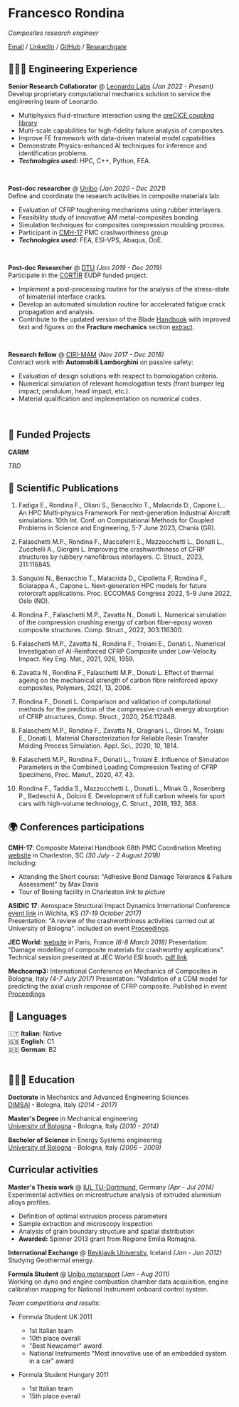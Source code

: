 # Francesco Rondina

_Composites research engineer_ <br>

[Email](mailto:f.rondina@pm.me) / [LinkedIn](https://www.linkedin.com/in/francescorondina/) / [GitHub](https://github.com/Francesco-Rondina/) / [Researchgate](https://www.researchgate.net/profile/Francesco-Rondina)

## 👩🏼‍💻 Engineering Experience

**Senior Research Collaborator** @ [Leonardo Labs](https://www.leonardo.com/en/innovation-technology/leonardo-labs/) _(Jan 2022 - Present)_ <br>
Develop proprietary computational mechanics solution to service the engineering team of Leonardo. 
  - Multiphysics fluid-structure interaction using the [preCICE coupling library](https://precice.org/)
  - Multi-scale capabilities for high-fidelity failure analysis of composites.
  - Improve FE framework with data-driven material model capabilities 
  - Demonstrate Physics-enhanced AI techniques for inference and identification problems.
  - **_Technologies used:_** HPC, C++, Python, FEA.
<br>

**Post-doc researcher** @ [Unibo](https://www.unibo.it) _(Jan 2020 - Dec 2021)_ <br>
Define and coordinate the research activities in composite materials lab:
  - Evaluation of CFRP toughening mechanisms using rubber interlayers.
  - Feasibility study of innovative AM metal-composites bonding.
  - Simulation techniques for composites compression moulding process.
  - Participant in [CMH-17](https://www.cmh17.org/HOME/Polymer-Matrix/Crashworthiness "Composite Material Handbook") PMC crashworthiness group
  - **_Technologies used:_** FEA, ESI-VPS, Abaqus, DoE.
<br>

**Post-doc Researcher** @ [DTU](https://www.dtu.dk/english/) _(Jan 2019 - Dec 2019)_ <br>
Participate in the [CORTIR](https://www.bladena.com/cortir.html) EUDP funded project:
  - Implement a post-processing routine for the analysis of the stress-state of bimaterial interface cracks.
  - Develop an automated simulation routine for accelerated fatigue crack propagation and analysis.
  - Contribute to the updated version of the Blade [Handbook](https://www.bladena.com/news/archives/12-2019) with improved text and figures on the **Fracture mechanics** section [extract](/assets/pdf/Blade_Handbook-extract.pdf).
<br>

**Research fellow** @ [CIRI-MAM](https://centri.unibo.it/mam/it) _(Nov 2017 - Dec 2018)_ <br>
Contract work with **Automobili Lamborghini** on passive safety:
  - Evaluation of design solutions with respect to homologation criteria.
  - Numerical simulation of relevant homologation tests (front bumper leg impact, pendulum, head impact, etc.).
  - Material qualification and implementation on numerical codes.
<br>

## 📌 Funded Projects

**CARIM**

_TBD_

## 📄 Scientific Publications

1. Fadiga E., Rondina F., Oliani S., Benacchio T., Malacrida D., Capone L.. An HPC Multi-physics Framework For next-generation Industrial Aircraft simulations. 10th Int. Conf. on Computational Methods for Coupled Problems in Science and Engineering, 5-7 June 2023, Chania (GR).

2. Falaschetti M.P., Rondina F., Maccaferri E., Mazzocchetti L., Donati L., Zucchelli A., Giorgini L. Improving the crashworthiness of CFRP structures by rubbery nanofibrous interlayers. C. Struct., 2023,  311:116845.

3. Sanguini N., Benacchio T., Malacrida D., Cipolletta F, Rondina F., Sciarappa A., Capone L. Next-generation HPC models for future rotorcraft applications. Proc. ECCOMAS Congress 2022, 5-9 June 2022, Oslo (NO).

4. Rondina F., Falaschetti M.P., Zavatta N., Donati L. Numerical simulation of the compression crushing energy of carbon fiber-epoxy woven composite structures. Comp. Struct., 2022, 303:116300.

5. Falaschetti M.P., Zavatta N., Rondina F., Troiani E., Donati L. Numerical Investigation of Al-Reinforced CFRP Composite under Low-Velocity Impact. Key Eng. Mat., 2021, 926, 1959.

6. Zavatta N., Rondina F., Falaschetti M.P., Donati L. Effect of thermal ageing on the mechanical strength of carbon fibre reinforced epoxy composites, Polymers, 2021, 13, 2006.

7. Rondina F., Donati L. Comparison and validation of computational methods for the prediction of the compressive crush energy absorption of CFRP structures, Comp. Struct., 2020, 254:112848.

8. Falaschetti M.P., Rondina F., Zavatta N., Gragnani L., Gironi M., Troiani E., Donati L. Material Characterization for Reliable Resin Transfer Molding Process Simulation. Appl. Sci., 2020, 10, 1814.

9. Falaschetti M.P., Rondina F., Donati L., Troiani E. Influence of Simulation Parameters in the Combined Loading Compression Testing of CFRP Specimens, Proc. Manuf., 2020, 47, 43.

10. Rondina F., Taddia S., Mazzocchetti L., Donati L., Minak G., Rosenberg P., Bedeschi A., Dolcini E. Development of full carbon wheels for sport cars with high-volume technology, C. Struct., 2018, 192, 368.

## 🌍 Conferences participations

**CMH-17**: Composite Mateiral Handbook 68th PMC Coordination Meeting [website](https://www.cmh17.org/MEETINGS/CMH-17-PMC-Meeting) in Charleston, SC _(30 July - 2 August 2018)_ <br>
Including:
  - Attending the Short course: "Adhesive Bond Damage Tolerance & Failure Assessment" by Max Davis 
  - Tour of Boeing facility in Charleston _link to picture_ <br>

**ASIDIC 17**: Aerospace Structural Impact Dynamics International Conference [event link](https://asidiconference.org/?page_id=3176) in Wichita, KS _(17-19 October 2017)_<br>
Presentation: "A review of the crashworthiness activities carried out at University of Bologna".
included on event [Proceedings](https://asidiconference.org/wp-content/uploads/2018/02/v8.pdf). <br>

**JEC World:** [website](https://www.jeccomposites.com/events/jec-world-2018/) in Paris, France _(6-8 March 2018)_
Presentation: "Damage modelling of composite materials for crashworthy applications". 
Technical session presented at JEC World ESI booth. [pdf link](link) <br>

**Mechcomp3:** International Conference on Mechanics of Composites in Bologna, Italy _(4-7 July 2017)_ 
Presentation: "Validation of a CDM model for predicting the axial crush response of CFRP composite.
Published in event [Proceedings](link) <br>

## 💬 Languages

🇮🇹 **Italian**: Native <br>
🇬🇧 **English**: C1 <br>
🇩🇪 **German**: B2 <br>
<br>

## 👩🏼‍🎓 Education

**Doctorate** in Mechanics and Advanced Engineering Sciences <br>
[DIMSAI](https://phd.unibo.it/dimsai/en) - Bologna, Italy _(2014 - 2017)_

**Master's Degree** in Mechanical engineering <br>
[University of Bologna](https://www.unibo.it/) - Bologna, Italy _(2010 - 2014)_

**Bachelor of Science** in Energy Systems engineering<br>
[University of Bologna](https://www.unibo.it/) - Bologna, Italy _(2006 - 2009)_

## Curricular activities

**Master's Thesis work** @ [IUL TU-Dortmund](https://iul.mb.tu-dortmund.de/en/), Germany _(Apr - Jul 2014)_ <br>
Experimental activities on microstructure analysis of extruded aluminium alloys profiles.
  - Definition of optimal extrusion process parameters
  - Sample extraction and microscopy inspection
  - Analysis of grain boundary structure and spatial distribution 
  - **Awarded:** Spinner 2013 grant from Regione Emilia Romagna.

**International Exchange** @ [Reykjavik University](https://en.ru.is/), Iceland _(Jan - Jun 2012)_ <br>
Studying Geothermal energy.

**Formula Student** @ [Unibo motorsport](https://motorsport.unibo.it/) _(Jan - Aug 2011)_<br>
Working on dyno and engine combustion chamber data acquisition, engine calibration mapping for National Instrument onboard control system.

_Team competitions and results:_

- Formula Student UK 2011
  - 1st Italian team
  - 10th place overall
  - "Best Newcomer" award
  - National Instruments "Most innovative use of an embedded system in a car" award

- Formula Student Hungary 2011
  - 1st Italian team
  - 15th place overall
